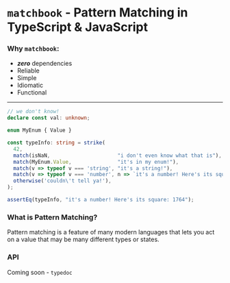 # `matchbook` - Pattern Matching in TypeScript & JavaScript
### Why `matchbook`:
- **_zero_** dependencies
- Reliable
- Simple
- Idiomatic
- Functional

---

```ts
// we don't know!
declare const val: unknown;

enum MyEnum { Value }

const typeInfo: string = strike(
  42,
  match(isNaN,                      "i don't even know what that is"),
  match(MyEnum.Value,               "it's in my enum!"),
  match(v => typeof v === 'string', "it's a string!"),
  match(v => typeof v === 'number', n => `it's a number! Here's its square: ${Math.pow(n, 2)}`),
  otherwise('couldn\'t tell ya!'),
);

assertEq(typeInfo, "it's a number! Here's its square: 1764");
```

### What is Pattern Matching?
Pattern matching is a feature of many modern languages that lets you
act on a value that may be many different types or states.

### API
Coming soon - `typedoc`
